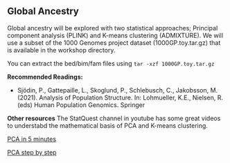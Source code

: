 ## Global Ancestry

Global ancestry will be explored with two statistical approaches; Principal component analysis (PLINK) and K-means clustering (ADMIXTURE). We will use a subset of the 1000 Genomes project dataset (1000GP.toy.tar.gz) that is available in the workshop directory. 

You can extract the bed/bim/fam files using `tar -xzf 1000GP.toy.tar.gz`


**Recommended Readings:**
- Sjödin, P., Gattepaille, L., Skoglund, P., Schlebusch, C., Jakobsson, M. (2021). Analysis of Population Structure. In: Lohmueller, K.E., Nielsen, R. (eds) Human Population Genomics. Springer

**Other resources**
The StatQuest channel in youtube has some great videos to understabd the mathematical basis of PCA and K-means clustering.

[PCA in 5 minutes](https://youtu.be/HMOI_lkzW08?si=MqSZi46xOfaeUYTi)

[PCA step by step](https://youtu.be/FgakZw6K1QQ?si=ItkqS1KSTnOmDZ5Y)

